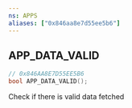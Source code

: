```yaml
---
ns: APPS
aliases: ["0x846aa8e7d55ee5b6"]
---
```

## APP_DATA_VALID

```c
// 0x846AA8E7D55EE5B6
bool APP_DATA_VALID();
```

Check if there is valid data fetched

